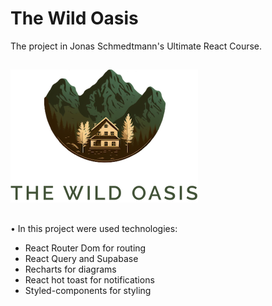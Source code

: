 # The Wild Oasis

The project in Jonas Schmedtmann's Ultimate React Course.

##

![logo-light](logo-light.png)

##

• In this project were used technologies:

- React Router Dom for routing
- React Query and Supabase
- Recharts for diagrams
- React hot toast for notifications
- Styled-components for styling
